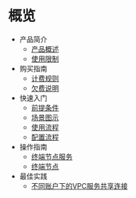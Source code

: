 # 概览

- 产品简介
  * [产品概述](/privatelink/introduction/privatelink)
  * [使用限制](/privatelink/introduction/limit)
- 购买指南
  * [计费规则](/privatelink/buyguide/chargerule)
  * [欠费说明](/privatelink/buyguide/owe)
- 快速入门
  * [前提条件](/privatelink/briefguide/precondition)
  * [场景图示](/privatelink/briefguide/scene)
  * [使用流程](/privatelink/briefguide/usageprocess)
  * [配置流程](/privatelink/briefguide/setup)
- 操作指南
  * [终端节点服务](/privatelink/guide/endpointservice)
  * [终端节点](/privatelink/guide/endpoint)
- 最佳实践
  * [不同账户下的VPC服务共享连接](/privatelink/practice/example)
